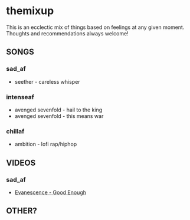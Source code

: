 # themixup

This is an ecclectic mix of things based on feelings at any given moment. Thoughts and recommendations always welcome!

## SONGS

### sad_af

- seether - careless whisper

### intenseaf

- avenged sevenfold - hail to the king
- avenged sevenfold - this means war

### chillaf

- ambition - lofi rap/hiphop

## VIDEOS

### sad_af

- [Evanescence - Good Enough](https://www.youtube.com/watch?v=Kw2Ic_2XdVQ)

## OTHER?
